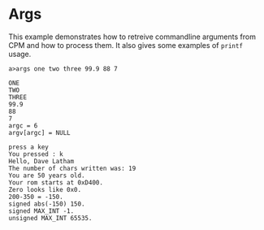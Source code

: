 # Args

This example demonstrates how to retreive commandline arguments from CPM and
how to process them.  It also gives some examples of `printf` usage.

```text
a>args one two three 99.9 88 7

ONE
TWO
THREE
99.9
88
7
argc = 6
argv[argc] = NULL

press a key
You pressed : k
Hello, Dave Latham
The number of chars written was: 19
You are 50 years old.
Your rom starts at 0xD400.
Zero looks like 0x0.
200-350 = -150.
signed abs(-150) 150.
signed MAX_INT -1.
unsigned MAX_INT 65535.
```
